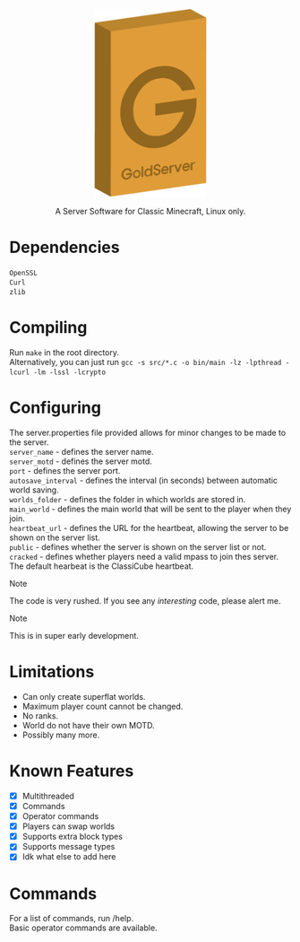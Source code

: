 <p align="center"><img width="200px" src="assets/GoldServer.png"></p>
<p align="center">A Server Software for Classic Minecraft, Linux only.</p>

# Dependencies
`OpenSSL` \
`Curl` \
`zlib`

# Compiling
Run `make` in the root directory. \
Alternatively, you can just run ``gcc -s src/*.c -o bin/main -lz -lpthread -lcurl -lm -lssl -lcrypto``

# Configuring
The server.properties file provided allows for minor changes to be made to the server. \
`server_name`       - defines the server name. \
`server_motd`       - defines the server motd. \
`port`              - defines the server port. \
`autosave_interval` - defines the interval (in seconds) between automatic world saving. \
`worlds_folder`     - defines the folder in which worlds are stored in. \
`main_world`        - defines the main world that will be sent to the player when they join. \
`heartbeat_url`     - defines the URL for the heartbeat, allowing the server to be shown on the server list. \
`public`            - defines whether the server is shown on the server list or not. \
`cracked`           - defines whether players need a valid mpass to join thes server. \
The default hearbeat is the ClassiCube heartbeat.

> [!NOTE]
> The code is very rushed. If you see any _interesting_ code, please alert me.

> [!NOTE]
> This is in super early development.

# Limitations
- Can only create superflat worlds.
- Maximum player count cannot be changed.
- No ranks.
- World do not have their own MOTD.
- Possibly many more.

# Known Features
- [x] Multithreaded 
- [x] Commands 
- [x] Operator commands 
- [x] Players can swap worlds
- [x] Supports extra block types
- [x] Supports message types 
- [x] Idk what else to add here 

# Commands
For a list of commands, run /help. \
Basic operator commands are available. 
